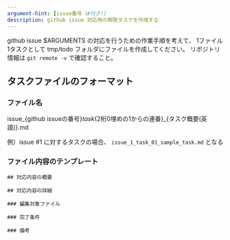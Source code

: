 ```yaml
---
argument-hint: [issue番号（#付き)]
description: github issue 対応用の開発タスクを作成する
---
```


github issue $ARGUMENTS の対応を行うための作業手順を考えて、
1ファイル1タスクとして tmp/todo フォルダにファイルを作成してください。
リポジトリ情報は `git remote -v` で確認すること。

## タスクファイルのフォーマット

### ファイル名

issue_{github issueの番号}_task_{2桁0埋めの1からの連番}_{タスク概要(英語)}.md

例）issue #1 に対するタスクの場合、 `issue_1_task_01_sample_task.md` となる

### ファイル内容のテンプレート

```
## 対応内容の概要

## 対応内容の詳細

### 編集対象ファイル

### 完了条件 

### 備考
```
